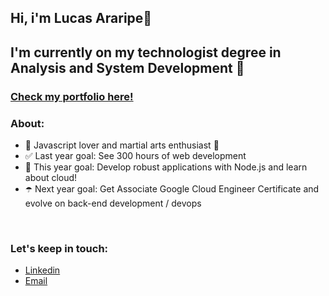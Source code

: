 ## Hi, i'm  Lucas Araripe👋

## I'm currently on my technologist degree in Analysis and System Development 🍒

### <a href="https://pedroararipe.github.io/portfolio/" alt="personal portfolio" target="_blank" rel="noopener noreferrer">Check my portfolio here!</a>

### About:

- 🌱 Javascript lover and martial arts enthusiast 🌱
- ✅ Last year goal: See 300 hours of web development
- 🥅 This year goal: Develop robust applications with Node.js and learn about cloud!
- ☂️ Next year goal: Get Associate Google Cloud Engineer Certificate and evolve on back-end development / devops  

<br />

### Let's keep in touch:

- [Linkedin][linkedin]
- <a href="mailto:pedro.lucx@gmail.com" subject="First Contact" alt="contact email" target="_blank" rel="noopener noreferrer">Email</a>
<!-- [<img align="left" alt="codeSTACKr.com" width="22px" src=" https://raw.githubusercontent.com/iconic/open-iconic/master/svg/globe.svg" />][portfolio] -->
<!-- [<img align="left" alt="codeSTACKr.com" width="22px" src=" https://raw.githubusercontent.com/iconic/open-iconic/master/svg/globe.svg" />][email] -->
<!-- <a href="mailto:pedro.lucx@gmail.com"><img src="https://cdn.cdnlogo.com/logos/g/24/gmail-icon.svg" width="26px"></a> -->
<br />

[linkedin]: https://www.linkedin.com/in/pedro-lucas-araripe-silva-61724b20b/
